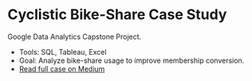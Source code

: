 # Cyclistic Bike-Share Case Study

Google Data Analytics Capstone Project.

- Tools: SQL, Tableau, Excel
- Goal: Analyze bike-share usage to improve membership conversion.
- [Read full case on Medium](https://medium.com/@ameennasser.eng/google-data-analytics-capstone-project-cyclistic-bike-share-analysis-using-sql-tableau-4e458fdf76c4)
